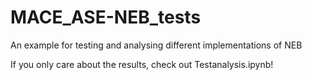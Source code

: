 # MACE_ASE-NEB_tests
An example for testing and analysing different implementations of NEB

If you only care about the results, check out Testanalysis.ipynb!

